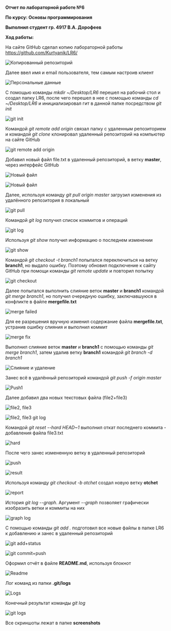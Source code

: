 **Отчет по лабораторной работе №6** 

**По курсу: Основы программирования**

**Выполнил студент гр. 4917 В.А. Дорофеев**


**Ход работы:**

На сайте GitHub сделал копию лабораторной работы https://github.com/Kurtyanik/LR6/

![Копированный репозиторий](screenshots/screen1.png)

Далее ввел имя и email пользователя, тем самым настроив клиент

![Персональные данные](screenshots/screen2.png)

С помощью команды _mkdir ~/Desktop/LR6_ перешел на рабочий стол и создал папку LR6, после чего перешел в нее с помощью команды _cd ~/Desktop/LR6_ и инициализировал гит в данной папке посредством _git init_

![git init](screenshots/screen3.png)

Командой _git remote add origin_ связал папку с удаленным репозиторием и командой _git clone_ клонировал удаленный репозиторий на компьютер на сайте GitHub

![git remote add origin](screenshots/screen4.png)

Добавил новый файл file.txt в удаленный репозиторий, в ветку **master**, через интерфейс GitHub

![Новый файл](screenshots/screen5.png)

![Новый файл](screenshots/screen6.png)


Далее, используя команду _git pull origin master_ загрузил изменения из удалённого репозитория в локальный

![git pull](screenshots/screen7.png)


Командой _git log_ получил список коммитов и операций

![git log](screenshots/screen8.png)

Используя _git show_ получил  информацию о последнем изменении

![git show](screenshots/screen9.png)

Командой _git checkout -t branch1_ попытался переключиться на ветку **branch1**, но выдало ошибку. Поэтому обновил подключение к сайту GitHub при помощи команды _git remote update_ и повторил попытку

![git checkout](screenshots/screen10.png)


Далее попытался выполнить слияние веток **master** и **branch1** командой _git merge branch1_, но получил очередную ошибку, заключавшуюся в конфликте в файле **mergefile.txt**

![merge failed](screenshots/screen11.png)

Для ее разрешения вручную изменил содержание файла **mergefile.txt**, устранив ошибку слияния и выполнил коммит

![merge fix](screenshots/screen12.png)

Выполнил слияние веток **master** и **branch1**  с помощью команды _git merge branch1_, затем удалив ветку **branch1** командой _git branch -d branch1_

![Слияние и удаление](screenshots/screen13.png)

Занес всё в удалённый репозиторий командой _git push -f origin master_ 

![Push1](screenshots/screen14.png)

Далее добавил два новых текстовых файла (file2+file3)

![file2, file3](screenshots/screen15.png)

![file2, file3 git log](screenshots/screen16.png)

Командой _git reset --hard HEAD~1_ выполнил откат последнего коммита - добавления файла file3.txt

![hard](screenshots/screen17.png)

После чего занес измененную ветку в удаленный репозиторий

![push](screenshots/screen18.png)

![result](screenshots/screen19.png)

Используя команду _git checkout -b otchet_ создал новую ветку **otchet**

![report](screenshots/screen20.png)

История _git log --graph_. Аргумент _--graph_ позволяет графически изобразить ветки и коммиты на них

![graph log](screenshots/screen21.png)

С помощью команды _git add ._ подготовил все новые файлы в папке LR6 к добавлению и занес в удаленный репозиторий

![git add+status](screenshots/screen22.png)

![git commit+push](screenshots/screen23.png)

Оформил отчёт в файле **README.md**, используя блокнот

![Readme](screenshots/screen24.png)

Лог команд из папки **.git/logs**

![Logs](screenshots/screen25.png)

Конечный результат команды _git log_

![git logs](screenshots/screen26.png)

Все скриншоты лежат в папке **screenshots**